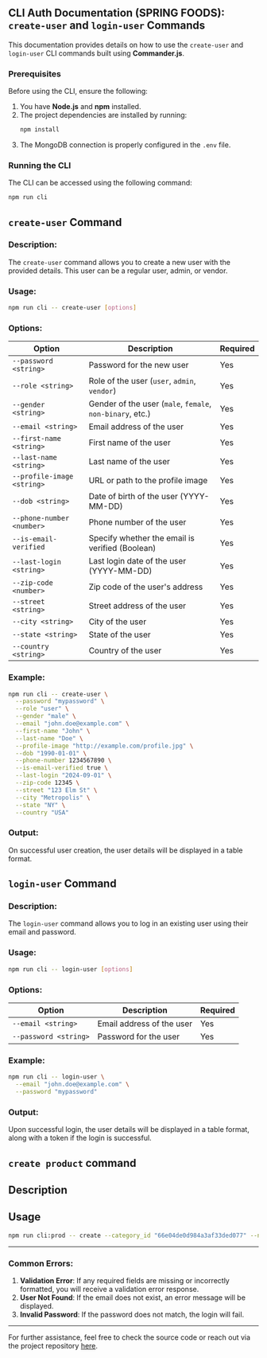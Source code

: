 ## CLI Auth Documentation (SPRING FOODS): `create-user` and `login-user` Commands

This documentation provides details on how to use the `create-user` and `login-user` CLI commands built using **Commander.js**.

### Prerequisites

Before using the CLI, ensure the following:

1. You have **Node.js** and **npm** installed.
2. The project dependencies are installed by running:
   ```bash
   npm install
   ```
3. The MongoDB connection is properly configured in the `.env` file.

### Running the CLI

The CLI can be accessed using the following command:

```bash
npm run cli
```

## `create-user` Command

### Description:

The `create-user` command allows you to create a new user with the provided details. This user can be a regular user, admin, or vendor.

### Usage:

```bash
npm run cli -- create-user [options]
```

### Options:

| Option                     | Description                                               | Required |
| -------------------------- | --------------------------------------------------------- | -------- |
| `--password <string>`      | Password for the new user                                 | Yes      |
| `--role <string>`          | Role of the user (`user`, `admin`, `vendor`)              | Yes      |
| `--gender <string>`        | Gender of the user (`male`, `female`, `non-binary`, etc.) | Yes      |
| `--email <string>`         | Email address of the user                                 | Yes      |
| `--first-name <string>`    | First name of the user                                    | Yes      |
| `--last-name <string>`     | Last name of the user                                     | Yes      |
| `--profile-image <string>` | URL or path to the profile image                          | Yes      |
| `--dob <string>`           | Date of birth of the user (YYYY-MM-DD)                    | Yes      |
| `--phone-number <number>`  | Phone number of the user                                  | Yes      |
| `--is-email-verified`      | Specify whether the email is verified (Boolean)           | Yes      |
| `--last-login <string>`    | Last login date of the user (YYYY-MM-DD)                  | Yes      |
| `--zip-code <number>`      | Zip code of the user's address                            | Yes      |
| `--street <string>`        | Street address of the user                                | Yes      |
| `--city <string>`          | City of the user                                          | Yes      |
| `--state <string>`         | State of the user                                         | Yes      |
| `--country <string>`       | Country of the user                                       | Yes      |

### Example:

```bash
npm run cli -- create-user \
  --password "mypassword" \
  --role "user" \
  --gender "male" \
  --email "john.doe@example.com" \
  --first-name "John" \
  --last-name "Doe" \
  --profile-image "http://example.com/profile.jpg" \
  --dob "1990-01-01" \
  --phone-number 1234567890 \
  --is-email-verified true \
  --last-login "2024-09-01" \
  --zip-code 12345 \
  --street "123 Elm St" \
  --city "Metropolis" \
  --state "NY" \
  --country "USA"
```

### Output:

On successful user creation, the user details will be displayed in a table format.

## `login-user` Command

### Description:

The `login-user` command allows you to log in an existing user using their email and password.

### Usage:

```bash
npm run cli -- login-user [options]
```

### Options:

| Option                | Description               | Required |
| --------------------- | ------------------------- | -------- |
| `--email <string>`    | Email address of the user | Yes      |
| `--password <string>` | Password for the user     | Yes      |

### Example:

```bash
npm run cli -- login-user \
  --email "john.doe@example.com" \
  --password "mypassword"
```

### Output:

Upon successful login, the user details will be displayed in a table format, along with a token if the login is successful.

## `create product` command

## Description

## Usage

```bash
npm run cli:prod -- create --category_id "66e04de0d984a3af33ded077" --name "Bed Stand" --featured false --price "1200" --discount "10" --final_price "1500" --sku "123444466789" --stock "2" --product_image "https://xnxx.com" --desc "premium bed stand with side rest and adjustable legs..." --weight 200, --height 20 --width 300 --depth 40 --size_1 30 --size_2 50 --tag_1 "gaming" --tag_2 "chair"
```

---

### Common Errors:

1. **Validation Error**: If any required fields are missing or incorrectly formatted, you will receive a validation error response.
2. **User Not Found**: If the email does not exist, an error message will be displayed.
3. **Invalid Password**: If the password does not match, the login will fail.

---

For further assistance, feel free to check the source code or reach out via the project repository [here](https://github.com/ArziBlack/springfoods_web-service).
